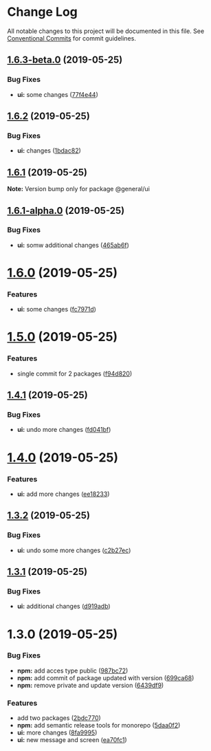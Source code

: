 # Change Log

All notable changes to this project will be documented in this file.
See [Conventional Commits](https://conventionalcommits.org) for commit guidelines.

## [1.6.3-beta.0](https://github.com/forforeach/lerna-poc/compare/@general/ui@1.6.2...@general/ui@1.6.3-beta.0) (2019-05-25)


### Bug Fixes

* **ui:** some changes ([77f4e44](https://github.com/forforeach/lerna-poc/commit/77f4e44))





## [1.6.2](https://github.com/forforeach/lerna-poc/compare/@general/ui@1.6.1...@general/ui@1.6.2) (2019-05-25)


### Bug Fixes

* **ui:** changes ([1bdac82](https://github.com/forforeach/lerna-poc/commit/1bdac82))





## [1.6.1](https://github.com/forforeach/lerna-poc/compare/@general/ui@1.6.1-alpha.0...@general/ui@1.6.1) (2019-05-25)

**Note:** Version bump only for package @general/ui





## [1.6.1-alpha.0](https://github.com/forforeach/lerna-poc/compare/@general/ui@1.6.0...@general/ui@1.6.1-alpha.0) (2019-05-25)


### Bug Fixes

* **ui:** somw additional changes ([465ab6f](https://github.com/forforeach/lerna-poc/commit/465ab6f))





# [1.6.0](https://github.com/forforeach/lerna-poc/compare/@general/ui@1.5.0...@general/ui@1.6.0) (2019-05-25)


### Features

* **ui:** some changes ([fc7971d](https://github.com/forforeach/lerna-poc/commit/fc7971d))





# [1.5.0](https://github.com/forforeach/lerna-poc/compare/@general/ui@1.4.1...@general/ui@1.5.0) (2019-05-25)


### Features

* single commit for 2 packages ([f94d820](https://github.com/forforeach/lerna-poc/commit/f94d820))





## [1.4.1](https://github.com/forforeach/lerna-poc/compare/@general/ui@1.4.0...@general/ui@1.4.1) (2019-05-25)


### Bug Fixes

* **ui:** undo more changes ([fd041bf](https://github.com/forforeach/lerna-poc/commit/fd041bf))





# [1.4.0](https://github.com/forforeach/lerna-poc/compare/@general/ui@1.3.2...@general/ui@1.4.0) (2019-05-25)


### Features

* **ui:** add more changes ([ee18233](https://github.com/forforeach/lerna-poc/commit/ee18233))





## [1.3.2](https://github.com/forforeach/lerna-poc/compare/@general/ui@1.3.1...@general/ui@1.3.2) (2019-05-25)


### Bug Fixes

* **ui:** undo some more changes ([c2b27ec](https://github.com/forforeach/lerna-poc/commit/c2b27ec))





## [1.3.1](https://github.com/forforeach/lerna-poc/compare/@general/ui@1.3.0...@general/ui@1.3.1) (2019-05-25)


### Bug Fixes

* **ui:** additional changes ([d919adb](https://github.com/forforeach/lerna-poc/commit/d919adb))





# 1.3.0 (2019-05-25)


### Bug Fixes

* **npm:** add acces type public ([987bc72](https://github.com/forforeach/lerna-poc/commit/987bc72))
* **npm:** add commit of package updated with version ([699ca68](https://github.com/forforeach/lerna-poc/commit/699ca68))
* **npm:** remove private and update version ([6439df9](https://github.com/forforeach/lerna-poc/commit/6439df9))


### Features

* add two packages ([2bdc770](https://github.com/forforeach/lerna-poc/commit/2bdc770))
* **npm:** add semantic release tools for monorepo ([5daa0f2](https://github.com/forforeach/lerna-poc/commit/5daa0f2))
* **ui:** more changes ([8fa9995](https://github.com/forforeach/lerna-poc/commit/8fa9995))
* **ui:** new message and screen ([ea70fc1](https://github.com/forforeach/lerna-poc/commit/ea70fc1))
